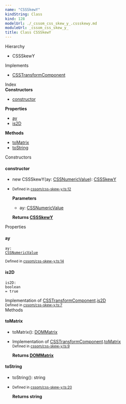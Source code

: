 ```yaml
---
name: "CSSSkewY"
kindString: Class
kind: 128
modelUrl: ./_cssom_css_skew_y_.cssskewy.md
moduleUrl: _cssom_css_skew_y_
title: Class CSSSkewY
---
```



<section class="pt-2 tsd-panel tsd-hierarchy">
<div class="lead">Hierarchy</div>
<ul class="pl-3 tsd-hierarchy list-style-initial">
<li>
<span class="target">CSSSkewY</span>

</li>
</ul>

</section>

<section class="pt-2 tsd-panel">
<div class="lead">Implements</div>
<ul class="pl-3 tsd-hierarchy">
<li><a href="../_cssom_css_transform_value_.csstransformcomponent/" class="tsd-signature-type">CSSTransformComponent</a></li>
</ul>
</section>




<section >
<div class="lead pb-2">Index</div>
<section class="tsd-panel tsd-index-panel">
<div class="tsd-index-content">
<section class="tsd-index-section ">
<strong>Constructors</strong>
<ul>
<li class="tsd-kind-constructor tsd-parent-kind-class"><a href="../_cssom_css_skew_y_.cssskewy/#constructor" class="tsd-kind-icon">constructor</a></li>
</ul>
</section>
<section class="tsd-index-section ">
<strong>Properties</strong>
<ul>
<li class="tsd-kind-property tsd-parent-kind-class"><a href="../_cssom_css_skew_y_.cssskewy/#ay" class="tsd-kind-icon">ay</a></li>
<li class="tsd-kind-property tsd-parent-kind-class"><a href="../_cssom_css_skew_y_.cssskewy/#is2d" class="tsd-kind-icon">is2D</a></li>
</ul>
</section>
<section class="tsd-index-section ">
<strong>Methods</strong>
<ul>
<li class="tsd-kind-method tsd-parent-kind-class"><a href="../_cssom_css_skew_y_.cssskewy/#tomatrix" class="tsd-kind-icon">to<wbr>Matrix</a></li>
<li class="tsd-kind-method tsd-parent-kind-class"><a href="../_cssom_css_skew_y_.cssskewy/#tostring" class="tsd-kind-icon">to<wbr>String</a></li>
</ul>
</section>
</div>
</section>
</section>
<section>
<div class="lead">Constructors</div>
<section class="pb-4 pt-2 tsd-kind-constructor tsd-parent-kind-class">
<div class="d-flex flex-row">

<h4 id="constructor">constructor</h4>
</div>

<ul class="tsd-signatures tsd-kind-constructor tsd-parent-kind-class">
<li class="tsd-signature tsd-kind-icon">new CSSSkewY<span class="tsd-signature-symbol">(</span>ay<span class="tsd-signature-symbol">: </span><a href="../_cssom_css_numeric_value_.cssnumericvalue/" class="tsd-signature-type">CSSNumericValue</a><span class="tsd-signature-symbol">)</span><span class="tsd-signature-symbol">: </span><a href="../_cssom_css_skew_y_.cssskewy/" class="tsd-signature-type">CSSSkewY</a></li>
</ul>

<ul class="tsd-descriptions">
<li class="tsd-description">
<aside class="tsd-sources pb-2">
<div class="d-flex flex-column">
<small class="text-muted">Defined in <a href="https://github.com/umbopepato/visua/blob/dbefde1/src/cssom/css-skew-y.ts#L12">cssom/css-skew-y.ts:12</a></small>
</div>
</aside>


<strong>Parameters</strong>
<ul class="pl-3 pb-2 list-style-initial">
<li>
<div class="h6 mb-0">ay: <a href="../_cssom_css_numeric_value_.cssnumericvalue/" class="tsd-signature-type">CSSNumericValue</a></div>


</li>
</ul>

<strong>Returns <a href="../_cssom_css_skew_y_.cssskewy/" class="tsd-signature-type">CSSSkewY</a></strong>


</li>
</ul>

</section>
</section>
<section>
<div class="lead">Properties</div>
<section class="pb-4 pt-2 tsd-kind-property tsd-parent-kind-class">
<div class="d-flex flex-row">

<h4 id="ay">ay</h4>
</div>

<code class="tsd-signature tsd-kind-icon">ay<span class="tsd-signature-symbol">:</span> <a href="../_cssom_css_numeric_value_.cssnumericvalue/" class="tsd-signature-type">CSSNumericValue</a></code>

<aside class="tsd-sources pb-2">
<div class="d-flex flex-column">
<small class="text-muted">Defined in <a href="https://github.com/umbopepato/visua/blob/dbefde1/src/cssom/css-skew-y.ts#L14">cssom/css-skew-y.ts:14</a></small>
</div>
</aside>




</section>
<section class="pb-4 pt-2 tsd-kind-property tsd-parent-kind-class">
<div class="d-flex flex-row">

<h4 id="is2d">is2D</h4>
</div>

<code class="tsd-signature tsd-kind-icon">is2D<span class="tsd-signature-symbol">:</span> <span class="tsd-signature-type">boolean</span><span class="tsd-signature-symbol"> =&nbsp;true</span></code>

<aside class="tsd-sources pb-2">
<div>Implementation of <a href="../_cssom_css_transform_value_.csstransformcomponent/">CSSTransformComponent</a>.<a href="../_cssom_css_transform_value_.csstransformcomponent/#is2d">is2D</a></div>
<div class="d-flex flex-column">
<small class="text-muted">Defined in <a href="https://github.com/umbopepato/visua/blob/dbefde1/src/cssom/css-skew-y.ts#L7">cssom/css-skew-y.ts:7</a></small>
</div>
</aside>




</section>
</section>
<section>
<div class="lead">Methods</div>
<section class="pb-4 pt-2 tsd-kind-method tsd-parent-kind-class">
<div class="d-flex flex-row">

<h4 id="tomatrix">to<wbr>Matrix</h4>
</div>

<ul class="tsd-signatures tsd-kind-method tsd-parent-kind-class">
<li class="tsd-signature tsd-kind-icon">to<wbr>Matrix<span class="tsd-signature-symbol">(</span><span class="tsd-signature-symbol">)</span><span class="tsd-signature-symbol">: </span><a href="../_cssom_dom_matrix_.dommatrix/" class="tsd-signature-type">DOMMatrix</a></li>
</ul>

<ul class="tsd-descriptions">
<li class="tsd-description">
<aside class="tsd-sources pb-2">
<div>Implementation of <a href="../_cssom_css_transform_value_.csstransformcomponent/">CSSTransformComponent</a>.<a href="../_cssom_css_transform_value_.csstransformcomponent/#tomatrix">toMatrix</a></div>
<div class="d-flex flex-column">
<small class="text-muted">Defined in <a href="https://github.com/umbopepato/visua/blob/dbefde1/src/cssom/css-skew-y.ts#L9">cssom/css-skew-y.ts:9</a></small>
</div>
</aside>



<strong>Returns <a href="../_cssom_dom_matrix_.dommatrix/" class="tsd-signature-type">DOMMatrix</a></strong>


</li>
</ul>

</section>
<section class="pb-4 pt-2 tsd-kind-method tsd-parent-kind-class">
<div class="d-flex flex-row">

<h4 id="tostring">to<wbr>String</h4>
</div>

<ul class="tsd-signatures tsd-kind-method tsd-parent-kind-class">
<li class="tsd-signature tsd-kind-icon">to<wbr>String<span class="tsd-signature-symbol">(</span><span class="tsd-signature-symbol">)</span><span class="tsd-signature-symbol">: </span><span class="tsd-signature-type">string</span></li>
</ul>

<ul class="tsd-descriptions">
<li class="tsd-description">
<aside class="tsd-sources pb-2">
<div class="d-flex flex-column">
<small class="text-muted">Defined in <a href="https://github.com/umbopepato/visua/blob/dbefde1/src/cssom/css-skew-y.ts#L20">cssom/css-skew-y.ts:20</a></small>
</div>
</aside>



<strong>Returns <span class="tsd-signature-type">string</span></strong>


</li>
</ul>

</section>
</section>
